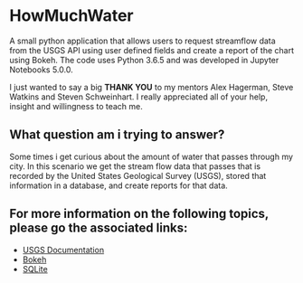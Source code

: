 # HowMuchWater
A small python application that allows users to request streamflow data from the USGS API using user defined fields and create a report of the chart using Bokeh. The code uses Python 3.6.5 and was developed in Jupyter Notebooks 5.0.0.

I just wanted to say a big **THANK YOU** to my mentors Alex Hagerman, Steve Watkins and Steven Schweinhart. I really appreciated all of your help, insight and willingness to teach me.

## What question am i trying to answer?
Some times i get curious about the amount of water that passes through my city. In this scenario we get the stream flow data that passes that is recorded by the United States Geological Survey (USGS), stored that information in a database, and create reports for that data.

## For more information on the following topics, please go the associated links:
* [USGS Documentation](https://waterservices.usgs.gov/rest/DV-Service.html)
* [Bokeh](https://bokeh.pydata.org/en/latest/)
* [SQLite](https://docs.python.org/2/library/sqlite3.html)
	
